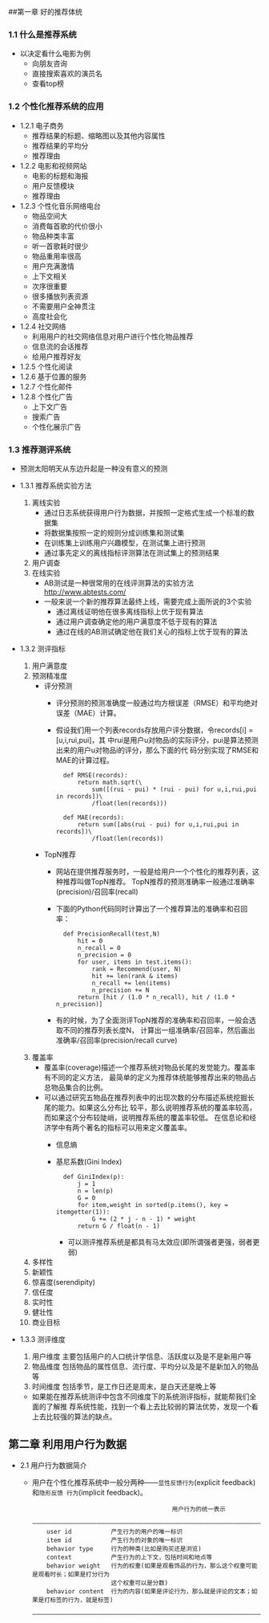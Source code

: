 ##第一章 好的推荐体统
### 1.1 什么是推荐系统
- 以决定看什么电影为例
    - 向朋友咨询
    - 直接搜索喜欢的演员名
    - 查看top榜
### 1.2 个性化推荐系统的应用
- 1.2.1 电子商务
    - 推荐结果的标题、缩略图以及其他内容属性
    - 推荐结果的平均分
    - 推荐理由
- 1.2.2 电影和视频网站
    - 电影的标题和海报
    - 用户反馈模块
    - 推荐理由
- 1.2.3 个性化音乐网络电台
    - 物品空间大
    - 消费每首歌的代价很小
    - 物品种类丰富
    - 听一首歌耗时很少
    - 物品重用率很高
    - 用户充满激情
    - 上下文相关
    - 次序很重要
    - 很多播放列表资源
    - 不需要用户全神贯注
    - 高度社会化
- 1.2.4 社交网络
    - 利用用户的社交网络信息对用户进行个性化物品推荐
    - 信息流的会话推荐
    - 给用户推荐好友
- 1.2.5 个性化阅读
- 1.2.6 基于位置的服务
- 1.2.7 个性化邮件
- 1.2.8 个性化广告
    - 上下文广告
    - 搜索广告
    - 个性化展示广告
### 1.3 推荐测评系统
- 预测太阳明天从东边升起是一种没有意义的预测
- 1.3.1 推荐系统实验方法
    1. 离线实验
        - 通过日志系统获得用户行为数据，并按照一定格式生成一个标准的数据集
        - 将数据集按照一定的规则分成训练集和测试集
        - 在训练集上训练用户兴趣模型，在测试集上进行预测
        - 通过事先定义的离线指标评测算法在测试集上的预测结果
    2. 用户调查
    3. 在线实验
        - AB测试是一种很常用的在线评测算法的实验方法 http://www.abtests.com/
        - 一般来说一个新的推荐算法最终上线，需要完成上面所说的3个实验
            - 通过离线证明他在很多离线指标上优于现有算法
            - 通过用户调查确定他的用户满意度不低于现有的算法
            - 通过在线的AB测试确定他在我们关心的指标上优于现有的算法
- 1.3.2 测评指标
    1. 用户满意度
    2. 预测精准度
        - 评分预测
            - 评分预测的预测准确度一般通过均方根误差（RMSE）和平均绝对误差（MAE）计算。
            - 假设我们用一个列表records存放用户评分数据，令records[i] = [u,i,rui,pui]，其
                中rui是用户u对物品i的实际评分，pui是算法预测出来的用户u对物品i的评分，那么下面的代
                码分别实现了RMSE和MAE的计算过程。
                
                    def RMSE(records):
                        return math.sqrt(\
                            sum([(rui - pui) * (rui - pui) for u,i,rui,pui in records])\
                            /float(len(records)))
                
                    def MAE(records):
                        return sum([abs(rui - pui) for u,i,rui,pui in records])\
                            /float(len(records))
        - TopN推荐
            - 网站在提供推荐服务时，一般是给用户一个个性化的推荐列表，这种推荐叫做TopN推荐。
                TopN推荐的预测准确率一般通过准确率(precision)/召回率(recall)
            - 下面的Python代码同时计算出了一个推荐算法的准确率和召回率：
            
                    def PrecisionRecall(test,N)
                        hit = 0
                        n_recall = 0
                        n_precision = 0
                        for user, items in test.items():
                            rank = Recommend(user, N)
                            hit += len(rank & items)
                            n_recall += len(items)
                            n_precision += N
                        return [hit / (1.0 * n_recall), hit / (1.0 * n_precision)]
                        
            - 有的时候，为了全面测评TopN推荐的准确率和召回率，一般会选取不同的推荐列表长度N，
                计算出一组准确率/召回率，然后画出准确率/召回率(precision/recall curve)
    3. 覆盖率
        - 覆盖率(coverage)描述一个推荐系统对物品长尾的发觉能力。覆盖率有不同的定义方法，
            最简单的定义为推荐体统能够推荐出来的物品占总物品集合的比例。
        - 可以通过研究五物品在推荐列表中的出现次数的分布描述系统挖掘长尾的能力。如果这么分布比
            较平，那么说明推荐系统的覆盖率较高，而如果这个分布较陡峭，说明推荐系统的覆盖率较低。
            在信息论和经济学中有两个著名的指标可以用来定义覆盖率。
            - 信息熵
            - 基尼系数(Gini Index)
            
                    def GiniIndex(p):
                        j = 1
                        n = len(p)
                        G = 0
                        for item,weight in sorted(p.items(), key = itemgetter(1)):
                            G += (2 * j - n - 1) * weight
                        return G / float(n - 1)
            
                - 可以测评推荐系统是都具有马太效应(即所谓强者更强，弱者更弱)
    4. 多样性
    5. 新颖性
    6. 惊喜度(serendipity)
    7. 信任度
    8. 实时性
    9. 健壮性
    10. 商业目标   

- 1.3.3 测评维度
    1. 用户维度  主要包括用户的人口统计学信息、活跃度以及是不是新用户等
    2. 物品维度  包括物品的属性信息、流行度、平均分以及是不是新加入的物品等
    3. 时间维度  包括季节，是工作日还是周末，是白天还是晚上等
    - 如果能在推荐系统测评中包含不同维度下的系统测评指标，就能帮我们全面的了解推
        荐系统性能，找到一个看上去比较弱的算法优势，发现一个看上去比较强的算法的缺点。    

## 第二章 利用用户行为数据
- 2.1 用户行为数据简介
    - 用户在个性化推荐系统中一般分两种——`显性反馈行为`(explicit feedback)和`隐形反馈
    行为`(implicit feedback)。
    
                                                 用户行为的统一表示
              ————————————————————————————————————————————————————————————————————————————————————
              user id           产生行为的用户的唯一标识
              item id           产生行为的对象的唯一标识
              behavior type     行为的种类(比如是购买还是浏览)
              context           产生行为的上下文，包括时间和地点等
              behavior weight   行为的权重(如果是观看饰品的行为，那么这个权重可能是观看时长；如果是打分行为
                                这个权重可以是分数)
              behavior content  行为的内容(如果是评论行为，那么就是评论的文本；如果是打标签的行为，就是标签) 
              ————————————————————————————————————————————————————————————————————————————————————    
            